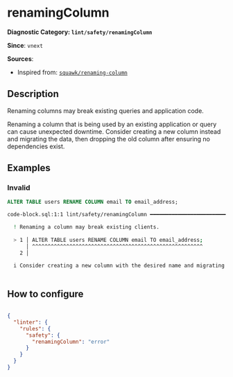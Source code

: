 # renamingColumn
**Diagnostic Category: `lint/safety/renamingColumn`**

**Since**: `vnext`


**Sources**: 
- Inspired from: <a href="https://squawkhq.com/docs/renaming-column" target="_blank"><code>squawk/renaming-column</code></a>

## Description
Renaming columns may break existing queries and application code.

Renaming a column that is being used by an existing application or query can cause unexpected downtime.
Consider creating a new column instead and migrating the data, then dropping the old column after ensuring
no dependencies exist.

## Examples

### Invalid

```sql
ALTER TABLE users RENAME COLUMN email TO email_address;
```

```sh
code-block.sql:1:1 lint/safety/renamingColumn ━━━━━━━━━━━━━━━━━━━━━━━━━━━━━━━━━━━━━━━━━━━━━━━━━━━━━━

  ! Renaming a column may break existing clients.
  
  > 1 │ ALTER TABLE users RENAME COLUMN email TO email_address;
      │ ^^^^^^^^^^^^^^^^^^^^^^^^^^^^^^^^^^^^^^^^^^^^^^^^^^^^^^^
    2 │ 
  
  i Consider creating a new column with the desired name and migrating data instead.
  

```

## How to configure
```json

{
  "linter": {
    "rules": {
      "safety": {
        "renamingColumn": "error"
      }
    }
  }
}

```
